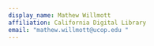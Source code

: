 ```yaml
---
display_name: Mathew Willmott
affiliation: California Digital Library
email: "mathew.willmott@ucop.edu "
---
```

